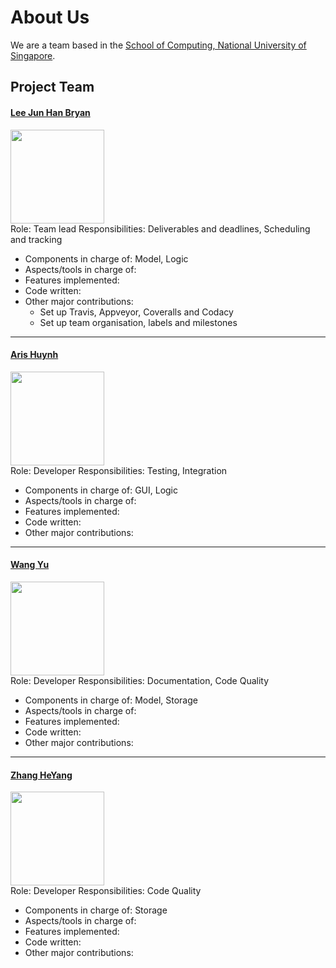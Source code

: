 # About Us

We are a team based in the [School of Computing, National University of Singapore](http://www.comp.nus.edu.sg).

## Project Team

#### [Lee Jun Han Bryan](https://github.com/bryanleejh) <br>
<img src="https://avatars3.githubusercontent.com/u/12642495?v=3&s=460" width="150"><br>
Role: Team lead 
Responsibilities: Deliverables and deadlines, Scheduling and tracking <br>
* Components in charge of: Model, Logic
* Aspects/tools in charge of:
* Features implemented:
* Code written: 
* Other major contributions:
   * Set up Travis, Appveyor, Coveralls and Codacy
   * Set up team organisation, labels and milestones

-----

#### [Aris Huynh](xxx)
<img src="xxx" width="150"><br>
Role: Developer
Responsibilities: Testing, Integration  <br>  
* Components in charge of: GUI, Logic
* Aspects/tools in charge of:
* Features implemented:
* Code written: 
* Other major contributions:

-----

#### [Wang Yu](xxx)
<img src="xxx" width="150"><br>
Role: Developer
Responsibilities: Documentation, Code Quality <br>  
* Components in charge of: Model, Storage
* Aspects/tools in charge of:
* Features implemented:
* Code written: 
* Other major contributions:

-----

#### [Zhang HeYang](https://github.com/zhypaul)
<img src="https://avatars2.githubusercontent.com/u/25544025?v=3&s=460" width="150"><br>
Role: Developer
Responsibilities: Code Quality <br>  
* Components in charge of: Storage
* Aspects/tools in charge of:
* Features implemented:
* Code written: 
* Other major contributions:
